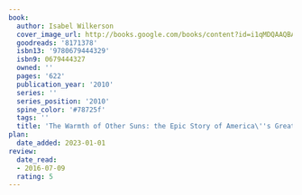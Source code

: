 ```yaml
---
book:
  author: Isabel Wilkerson
  cover_image_url: http://books.google.com/books/content?id=i1qMDQAAQBAJ&printsec=frontcover&img=1&zoom=1&edge=curl&source=gbs_api
  goodreads: '8171378'
  isbn13: '9780679444329'
  isbn9: 0679444327
  owned: ''
  pages: '622'
  publication_year: '2010'
  series: ''
  series_position: '2010'
  spine_color: '#78725f'
  tags: ''
  title: 'The Warmth of Other Suns: the Epic Story of America\''s Great Migration'
plan:
  date_added: 2023-01-01
review:
  date_read:
  - 2016-07-09
  rating: 5
---
```

